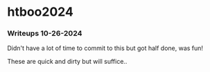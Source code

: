 # htboo2024

### Writeups 10-26-2024

Didn't have a lot of time to commit to this but got half done, was fun!

These are quick and dirty but will suffice..
